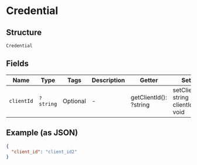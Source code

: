 
# Credential

## Structure

`Credential`

## Fields

| Name | Type | Tags | Description | Getter | Setter |
|  --- | --- | --- | --- | --- | --- |
| `clientId` | `?string` | Optional | - | getClientId(): ?string | setClientId(?string clientId): void |

## Example (as JSON)

```json
{
  "client_id": "client_id2"
}
```

